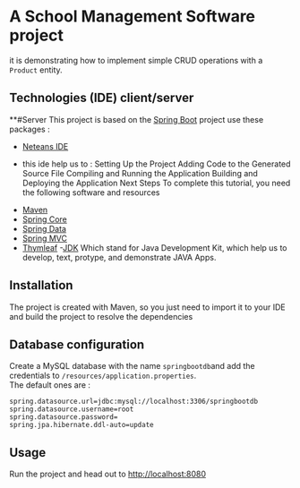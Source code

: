 # A School Management Software project

it is demonstrating how to implement simple CRUD operations with a `Product` entity.

## Technologies (IDE) client/server
**#Server
This project is based on the [Spring Boot](http://projects.spring.io/spring-boot/) project use these packages :
- [Neteans IDE](https://netbeans.org/index.html)
* this ide help us to :
    Setting Up the Project
    Adding Code to the Generated Source File
    Compiling and Running the Application
    Building and Deploying the Application
    Next Steps
  To complete this tutorial, you need the following software and resources
- [Maven](https://maven.apache.org/)
- [Spring Core](https://spring.io/projects/spring-boot)
- [Spring Data](https://spring.io/projects/spring-data-jdbc)
- [Spring MVC](https://www.tutorialspoint.com/spring/spring_web_mvc_framework.htm)
- [Thymleaf](https://www.thymeleaf.org/)
-[JDK](http://java.sun.com/javase/downloads/index.jsp)
  Which stand for Java Development Kit, which help us to develop, text, protype, and demonstrate JAVA Apps.

## Installation 
The project is created with Maven, so you just need to import it to your IDE and build the project to resolve the dependencies

## Database configuration 
Create a MySQL database with the name `springbootdb`and add the credentials to `/resources/application.properties`.  
The default ones are :

```
spring.datasource.url=jdbc:mysql://localhost:3306/springbootdb
spring.datasource.username=root
spring.datasource.password=
spring.jpa.hibernate.ddl-auto=update
```

## Usage 
Run the project and head out to [http://localhost:8080](http://localhost:8080)
